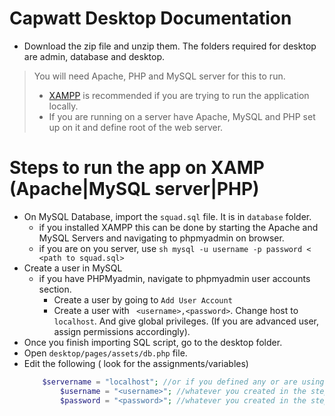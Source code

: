 # Capwatt Desktop Documentation

- Download the zip file and unzip them. The folders required for desktop are admin, database and desktop.
> You will need Apache, PHP and MySQL server for this to run.
> - [XAMPP](https://www.apachefriends.org/download.html) is recommended if you are trying to run the application locally.
>  - If you are running on a server have Apache, MySQL and PHP set up on it and define root of the web server.


# Steps to run the app on XAMP (Apache|MySQL server|PHP)

- On MySQL Database, import the ```squad.sql``` file. It is in ```database``` folder.
	- if you installed XAMPP this can be done by starting the Apache and MySQL Servers and navigating to phpmyadmin on browser.
	- if you are on you server, use
	  ```sh mysql -u username -p password < <path to squad.sql>```
- Create a user in MySQL
	- if you have PHPMyadmin, navigate to phpmyadmin user accounts section.
		- Create a user by going to ```Add User Account```
		- Create a user with ``` <username>,<password>```. Change host to ```localhost```. And give global privileges. (If you are advanced user, assign permissions accordingly).
- Once you finish importing SQL script, go to the desktop folder.
- Open ``` desktop/pages/assets/db.php ``` file.
- Edit the following ( look for the assignments/variables)
	```php
		$servername = "localhost"; //or if you defined any or are using server
        	$username = "<username>"; //whatever you created in the step earlier
        	$password = "<password>"; //whatever you created in the step earlier
   	```
